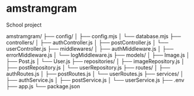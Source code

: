 # amstramgram
School project


amstramgram/
├── config/
│   ├── config.mjs
│   └── database.mjs
├── controllers/
│   ├── authController.js
│   ├── postController.js
│   └── userController.js
├── middlewares/
│   ├── authMiddleware.js
│   ├── errorMiddleware.js
│   └── logMiddleware.js
├── models/
│   ├── Image.js
│   ├── Post.js
│   └── User.js
├── repositories/
│   ├── imageRepository.js
│   ├── postRepository.js
│   └── userRepository.js
├── routes/
│   ├── authRoutes.js
│   ├── postRoutes.js
│   └── userRoutes.js
├── services/
│   ├── authService.js
│   ├── postService.js
│   └── userService.js
├── .env
├── app.js
└── package.json
